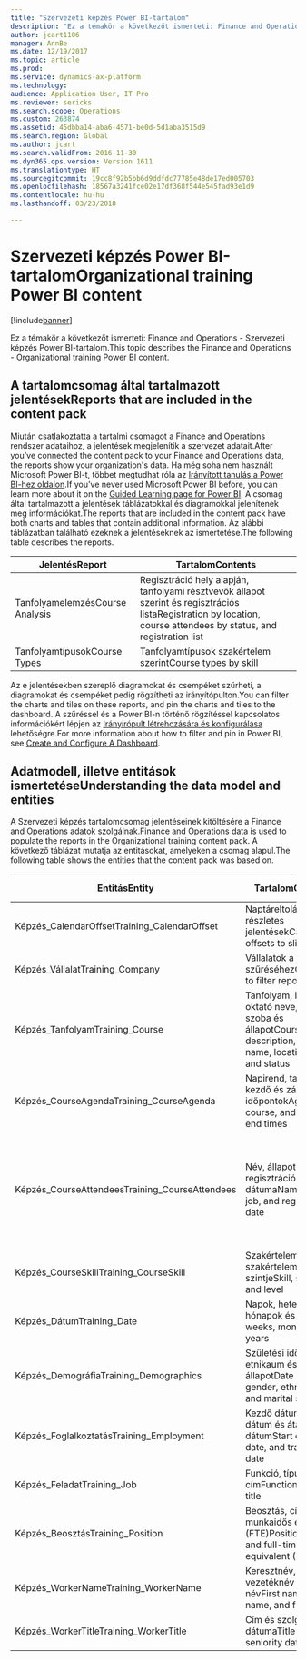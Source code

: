 ```yaml
---
title: "Szervezeti képzés Power BI-tartalom"
description: "Ez a témakör a következőt ismerteti: Finance and Operations - Szervezeti képzés Power BI-tartalom."
author: jcart1106
manager: AnnBe
ms.date: 12/19/2017
ms.topic: article
ms.prod: 
ms.service: dynamics-ax-platform
ms.technology: 
audience: Application User, IT Pro
ms.reviewer: sericks
ms.search.scope: Operations
ms.custom: 263874
ms.assetid: 45dbba14-aba6-4571-be0d-5d1aba3515d9
ms.search.region: Global
ms.author: jcart
ms.search.validFrom: 2016-11-30
ms.dyn365.ops.version: Version 1611
ms.translationtype: HT
ms.sourcegitcommit: 19cc8f92b5bb6d9ddfdc77785e48de17ed005703
ms.openlocfilehash: 18567a3241fce02e17df368f544e545fad93e1d9
ms.contentlocale: hu-hu
ms.lasthandoff: 03/23/2018

---
```


# <a name="organizational-training-power-bi-content"></a><span data-ttu-id="6a4c5-103">Szervezeti képzés Power BI-tartalom</span><span class="sxs-lookup"><span data-stu-id="6a4c5-103">Organizational training Power BI content</span></span>

[!include[banner](../includes/banner.md)]


<span data-ttu-id="6a4c5-104">Ez a témakör a következőt ismerteti: Finance and Operations - Szervezeti képzés Power BI-tartalom.</span><span class="sxs-lookup"><span data-stu-id="6a4c5-104">This topic describes the Finance and Operations - Organizational training Power BI content.</span></span> 

## <a name="reports-that-are-included-in-the-content-pack"></a><span data-ttu-id="6a4c5-105">A tartalomcsomag által tartalmazott jelentések</span><span class="sxs-lookup"><span data-stu-id="6a4c5-105">Reports that are included in the content pack</span></span>
<span data-ttu-id="6a4c5-106">Miután csatlakoztatta a tartalmi csomagot a Finance and Operations rendszer adataihoz, a jelentések megjelenítik a szervezet adatait.</span><span class="sxs-lookup"><span data-stu-id="6a4c5-106">After you’ve connected the content pack to your Finance and Operations data, the reports show your organization's data.</span></span> <span data-ttu-id="6a4c5-107">Ha még soha nem használt Microsoft Power BI-t, többet megtudhat róla az [Irányított tanulás a Power BI-hez oldalon](https://powerbi.microsoft.com/en-us/guided-learning/?WT.mc_id=PBIService_GetData).</span><span class="sxs-lookup"><span data-stu-id="6a4c5-107">If you’ve never used Microsoft Power BI before, you can learn more about it on the [Guided Learning page for Power BI](https://powerbi.microsoft.com/en-us/guided-learning/?WT.mc_id=PBIService_GetData).</span></span> <span data-ttu-id="6a4c5-108">A csomag által tartalmazott a jelentések táblázatokkal és diagramokkal jelenítenek meg információkat.</span><span class="sxs-lookup"><span data-stu-id="6a4c5-108">The reports that are included in the content pack have both charts and tables that contain additional information.</span></span> <span data-ttu-id="6a4c5-109">Az alábbi táblázatban található ezeknek a jelentéseknek az ismertetése.</span><span class="sxs-lookup"><span data-stu-id="6a4c5-109">The following table describes the reports.</span></span>

| <span data-ttu-id="6a4c5-110">Jelentés</span><span class="sxs-lookup"><span data-stu-id="6a4c5-110">Report</span></span>          | <span data-ttu-id="6a4c5-111">Tartalom</span><span class="sxs-lookup"><span data-stu-id="6a4c5-111">Contents</span></span>                                                                    |
|-----------------|-----------------------------------------------------------------------------|
| <span data-ttu-id="6a4c5-112">Tanfolyamelemzés</span><span class="sxs-lookup"><span data-stu-id="6a4c5-112">Course Analysis</span></span> | <span data-ttu-id="6a4c5-113">Regisztráció hely alapján, tanfolyami résztvevők állapot szerint és regisztrációs lista</span><span class="sxs-lookup"><span data-stu-id="6a4c5-113">Registration by location, course attendees by status, and registration list</span></span> |
| <span data-ttu-id="6a4c5-114">Tanfolyamtípusok</span><span class="sxs-lookup"><span data-stu-id="6a4c5-114">Course Types</span></span>    | <span data-ttu-id="6a4c5-115">Tanfolyamtípusok szakértelem szerint</span><span class="sxs-lookup"><span data-stu-id="6a4c5-115">Course types by skill</span></span>                                                       |

<span data-ttu-id="6a4c5-116">Az e jelentésekben szereplő diagramokat és csempéket szűrheti, a diagramokat és csempéket pedig rögzítheti az irányítópulton.</span><span class="sxs-lookup"><span data-stu-id="6a4c5-116">You can filter the charts and tiles on these reports, and pin the charts and tiles to the dashboard.</span></span> <span data-ttu-id="6a4c5-117">A szűréssel és a Power BI-n történő rögzítéssel kapcsolatos információkért lépjen az [Irányírópult létrehozására és konfigurálása](https://powerbi.microsoft.com/en-us/guided-learning/powerbi-learning-4-2-create-configure-dashboards) lehetőségre.</span><span class="sxs-lookup"><span data-stu-id="6a4c5-117">For more information about how to filter and pin in Power BI, see [Create and Configure A Dashboard](https://powerbi.microsoft.com/en-us/guided-learning/powerbi-learning-4-2-create-configure-dashboards).</span></span>

## <a name="understanding-the-data-model-and-entities"></a><span data-ttu-id="6a4c5-118">Adatmodell, illetve entitások ismertetése</span><span class="sxs-lookup"><span data-stu-id="6a4c5-118">Understanding the data model and entities</span></span>
<span data-ttu-id="6a4c5-119">A Szervezeti képzés tartalomcsomag jelentéseinek kitöltésére a Finance and Operations adatok szolgálnak.</span><span class="sxs-lookup"><span data-stu-id="6a4c5-119">Finance and Operations data is used to populate the reports in the Organizational training content pack.</span></span> <span data-ttu-id="6a4c5-120">A következő táblázat mutatja az entitásokat, amelyeken a csomag alapul.</span><span class="sxs-lookup"><span data-stu-id="6a4c5-120">The following table shows the entities that the content pack was based on.</span></span>

| <span data-ttu-id="6a4c5-121">Entitás</span><span class="sxs-lookup"><span data-stu-id="6a4c5-121">Entity</span></span>                    | <span data-ttu-id="6a4c5-122">Tartalom</span><span class="sxs-lookup"><span data-stu-id="6a4c5-122">Contents</span></span>                                                         | <span data-ttu-id="6a4c5-123">Más entitásokkal való kapcsolatok</span><span class="sxs-lookup"><span data-stu-id="6a4c5-123">Relationships with other entities</span></span>                                                                                                                                                                  |
|---------------------------|------------------------------------------------------------------|----------------------------------------------------------------------------------------------------------------------------------------------------------------------------------------------------|
| <span data-ttu-id="6a4c5-124">Képzés\_CalendarOffset</span><span class="sxs-lookup"><span data-stu-id="6a4c5-124">Training\_CalendarOffset</span></span>  | <span data-ttu-id="6a4c5-125">Naptáreltolások, részletes jelentések</span><span class="sxs-lookup"><span data-stu-id="6a4c5-125">Calendar offsets to slice reports</span></span>                                | <span data-ttu-id="6a4c5-126">Képzés\_CourseAgenda Képzés\_CourseAttendees</span><span class="sxs-lookup"><span data-stu-id="6a4c5-126">Training\_CourseAgenda Training\_CourseAttendees</span></span>                                                                                                                                                   |
| <span data-ttu-id="6a4c5-127">Képzés\_Vállalat</span><span class="sxs-lookup"><span data-stu-id="6a4c5-127">Training\_Company</span></span>         | <span data-ttu-id="6a4c5-128">Vállalatok a jelentések szűréséhez</span><span class="sxs-lookup"><span data-stu-id="6a4c5-128">Companies to filter reports by</span></span>                                   | <span data-ttu-id="6a4c5-129">Képzés\_CourseAgenda Képzés\_CourseAttendees</span><span class="sxs-lookup"><span data-stu-id="6a4c5-129">Training\_CourseAgenda Training\_CourseAttendees</span></span>                                                                                                                                                   |
| <span data-ttu-id="6a4c5-130">Képzés\_Tanfolyam</span><span class="sxs-lookup"><span data-stu-id="6a4c5-130">Training\_Course</span></span>          | <span data-ttu-id="6a4c5-131">Tanfolyam, leírás, oktató neve, hely, szoba és állapot</span><span class="sxs-lookup"><span data-stu-id="6a4c5-131">Course, description, instructor name, location, room, and status</span></span> | <span data-ttu-id="6a4c5-132">Képzés\_CourseAgenda Training\_CourseAttendees Képzés\_CourseSkill</span><span class="sxs-lookup"><span data-stu-id="6a4c5-132">Training\_CourseAgenda Training\_CourseAttendees Training\_CourseSkill</span></span>                                                                                                                             |
| <span data-ttu-id="6a4c5-133">Képzés\_CourseAgenda</span><span class="sxs-lookup"><span data-stu-id="6a4c5-133">Training\_CourseAgenda</span></span>    | <span data-ttu-id="6a4c5-134">Napirend, tanfolyam, kezdő és záró időpontok</span><span class="sxs-lookup"><span data-stu-id="6a4c5-134">Agenda, course, and start and end times</span></span>                          | <span data-ttu-id="6a4c5-135">Képzés\_Vállalat Képzés\_CalendarOffset Képzés\_Dátum Képzés\_Tanfolyam</span><span class="sxs-lookup"><span data-stu-id="6a4c5-135">Training\_Company Training\_CalendarOffset Training\_Date Training\_Course</span></span>                                                                                                                         |
| <span data-ttu-id="6a4c5-136">Képzés\_CourseAttendees</span><span class="sxs-lookup"><span data-stu-id="6a4c5-136">Training\_CourseAttendees</span></span> | <span data-ttu-id="6a4c5-137">Név, állapot, feladat és regisztráció dátuma</span><span class="sxs-lookup"><span data-stu-id="6a4c5-137">Name, status, job, and registration date</span></span>                         | <span data-ttu-id="6a4c5-138">Képzés\_Vállalat Képzés\_CalendarOffset Training\_Dátum Képzés\_Demográfia Képzés\_Foglalkoztatás Képzés\_Tanfolyam Képzés\_WorkerName Képzés\_WorkerTitle Képzés\_Feladat Képzés\_Beosztás</span><span class="sxs-lookup"><span data-stu-id="6a4c5-138">Training\_Company Training\_CalendarOffset Training\_Date Training\_Demographics Training\_Employment Training\_Course Training\_WorkerName Training\_WorkerTitle Training\_Job Training\_Position</span></span> |
| <span data-ttu-id="6a4c5-139">Képzés\_CourseSkill</span><span class="sxs-lookup"><span data-stu-id="6a4c5-139">Training\_CourseSkill</span></span>     | <span data-ttu-id="6a4c5-140">Szakértelem, szakértelem típusa és szintje</span><span class="sxs-lookup"><span data-stu-id="6a4c5-140">Skill, skill type, and level</span></span>                                     | <span data-ttu-id="6a4c5-141">Képzés\_Tanfolyam</span><span class="sxs-lookup"><span data-stu-id="6a4c5-141">Training\_Course</span></span>                                                                                                                                                                                   |
| <span data-ttu-id="6a4c5-142">Képzés\_Dátum</span><span class="sxs-lookup"><span data-stu-id="6a4c5-142">Training\_Date</span></span>            | <span data-ttu-id="6a4c5-143">Napok, hetek, hónapok és évek</span><span class="sxs-lookup"><span data-stu-id="6a4c5-143">Days, weeks, months, and years</span></span>                                   | <span data-ttu-id="6a4c5-144">Képzés\_CourseAgenda Képzés\_CourseAttendees</span><span class="sxs-lookup"><span data-stu-id="6a4c5-144">Training\_CourseAgenda Training\_CourseAttendees</span></span>                                                                                                                                                   |
| <span data-ttu-id="6a4c5-145">Képzés\_Demográfia</span><span class="sxs-lookup"><span data-stu-id="6a4c5-145">Training\_Demographics</span></span>    | <span data-ttu-id="6a4c5-146">Születési idő, nemek, etnikaum és családi állapot</span><span class="sxs-lookup"><span data-stu-id="6a4c5-146">Date of birth, gender, ethnic origin, and marital status</span></span>         | <span data-ttu-id="6a4c5-147">Képzés\_CourseAgenda Képzés\_CourseAttendees</span><span class="sxs-lookup"><span data-stu-id="6a4c5-147">Training\_CourseAgenda Training\_CourseAttendees</span></span>                                                                                                                                                   |
| <span data-ttu-id="6a4c5-148">Képzés\_Foglalkoztatás</span><span class="sxs-lookup"><span data-stu-id="6a4c5-148">Training\_Employment</span></span>      | <span data-ttu-id="6a4c5-149">Kezdő dátum, záró dátum és átállási dátum</span><span class="sxs-lookup"><span data-stu-id="6a4c5-149">Start date, end date, and transition date</span></span>                        | <span data-ttu-id="6a4c5-150">Képzés\_CourseAgenda Képzés\_CourseAttendees</span><span class="sxs-lookup"><span data-stu-id="6a4c5-150">Training\_CourseAgenda Training\_CourseAttendees</span></span>                                                                                                                                                   |
| <span data-ttu-id="6a4c5-151">Képzés\_Feladat</span><span class="sxs-lookup"><span data-stu-id="6a4c5-151">Training\_Job</span></span>             | <span data-ttu-id="6a4c5-152">Funkció, típus és a cím</span><span class="sxs-lookup"><span data-stu-id="6a4c5-152">Function, type, and title</span></span>                                        | <span data-ttu-id="6a4c5-153">Képzés\_CourseAgenda Képzés\_CourseAttendees</span><span class="sxs-lookup"><span data-stu-id="6a4c5-153">Training\_CourseAgenda Training\_CourseAttendees</span></span>                                                                                                                                                   |
| <span data-ttu-id="6a4c5-154">Képzés\_Beosztás</span><span class="sxs-lookup"><span data-stu-id="6a4c5-154">Training\_Position</span></span>        | <span data-ttu-id="6a4c5-155">Beosztás, cím és teljes munkaidős egyenérték (FTE)</span><span class="sxs-lookup"><span data-stu-id="6a4c5-155">Position, title, and full-time equivalent (FTE)</span></span>                  | <span data-ttu-id="6a4c5-156">Képzés\_CourseAgenda Képzés\_CourseAttendees</span><span class="sxs-lookup"><span data-stu-id="6a4c5-156">Training\_CourseAgenda Training\_CourseAttendees</span></span>                                                                                                                                                   |
| <span data-ttu-id="6a4c5-157">Képzés\_WorkerName</span><span class="sxs-lookup"><span data-stu-id="6a4c5-157">Training\_WorkerName</span></span>      | <span data-ttu-id="6a4c5-158">Keresztnév, vezetéknév és teljes név</span><span class="sxs-lookup"><span data-stu-id="6a4c5-158">First name, last name, and full name</span></span>                             | <span data-ttu-id="6a4c5-159">Képzés\_CourseAttendees</span><span class="sxs-lookup"><span data-stu-id="6a4c5-159">Training\_CourseAttendees</span></span>                                                                                                                                                                          |
| <span data-ttu-id="6a4c5-160">Képzés\_WorkerTitle</span><span class="sxs-lookup"><span data-stu-id="6a4c5-160">Training\_WorkerTitle</span></span>     | <span data-ttu-id="6a4c5-161">Cím és szolgálati idő dátuma</span><span class="sxs-lookup"><span data-stu-id="6a4c5-161">Title and seniority date</span></span>                                         | <span data-ttu-id="6a4c5-162">Képzés\_CourseAttendees</span><span class="sxs-lookup"><span data-stu-id="6a4c5-162">Training\_CourseAttendees</span></span>                                                                                                                                                                          |





